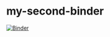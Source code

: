 # my-second-binder

[![Binder](https://mybinder.org/badge_logo.svg)](https://mybinder.org/v2/gh/ubdbra001/my-second-binder/HEAD)

